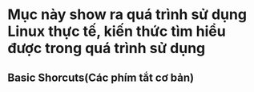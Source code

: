 # Mục này show ra quá trình sử dụng Linux thực tế, kiến thức tìm hiểu được trong quá trình sử dụng

## Basic Shorcuts(Các phím tắt cơ bản)
